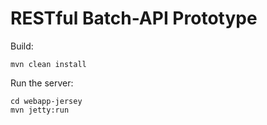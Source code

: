 RESTful Batch-API Prototype
===========================

Build:
```
mvn clean install
```
Run the server:
```
cd webapp-jersey
mvn jetty:run
```
